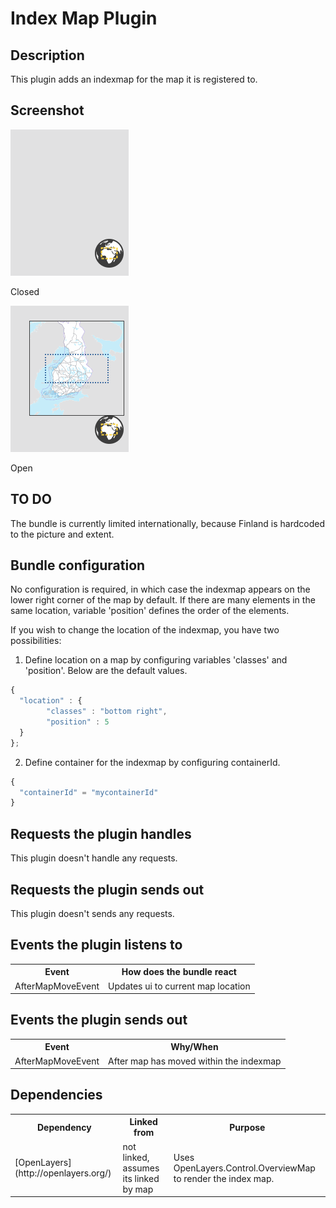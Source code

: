 # Index Map Plugin

## Description

This plugin adds an indexmap for the map it is registered to.

## Screenshot

![closed](images/indexmap_closed.png)

Closed

![open](images/indexmap_open.png)

Open

## TO DO

The bundle is currently limited internationally, because Finland is hardcoded to the picture and extent.

## Bundle configuration

No configuration is required, in which case the indexmap appears on the lower right corner of the map by default. If there are many elements in the same location, variable 'position' defines the order of the elements. 


If you wish to change the location of the indexmap, you have two possibilities:

1) Define location on a map by configuring variables 'classes' and 'position'. Below are the default values.

```javascript
{
  "location" : {
        "classes" : "bottom right",
        "position" : 5
  }
};
```

2) Define container for the indexmap by configuring containerId.

```javascript
{
  "containerId" = "mycontainerId"
} 
```

## Requests the plugin handles

This plugin doesn't handle any requests.

## Requests the plugin sends out

This plugin doesn't sends any requests.

## Events the plugin listens to

<table class="table">
  <tr>
    <th> Event </th><th> How does the bundle react</th>
  </tr>
  <tr>
    <td> AfterMapMoveEvent </td><td> Updates ui to current map location</td>
  </tr>
</table>

## Events the plugin sends out

<table class="table">
  <tr>
    <th> Event </th><th> Why/When</th>
  </tr>
  <tr>
    <td> AfterMapMoveEvent </td><td> After map has moved within the indexmap</td>
  </tr>
</table>

## Dependencies

<table class="table">
  <tr>
    <th> Dependency </th><th> Linked from </th><th> Purpose</th>
  </tr>
  <tr>
    <td> [OpenLayers](http://openlayers.org/) </td>
    <td> not linked, assumes its linked by map </td>
    <td> Uses OpenLayers.Control.OverviewMap to render the index map.</td>
  </tr>
</table>
